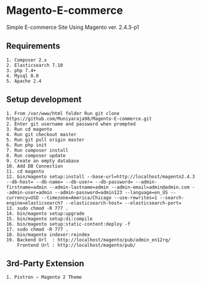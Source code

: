 # Magento-E-commerce
Simple E-commerce Site Using Magento ver. 2.4.3-p1

Requirements
-------------------
    1. Composer 2.x
    2. Elasticsearch 7.10
	3. php 7.4+
	4. Mysql 8.0
    5. Apache 2.4

Setup development
-------------------

	1. From /var/www/html folder Run git clone https://github.com/Muniyaraja98/Magento-E-commerce.git
	2. Enter git username and password when prompted
	3. Run cd magento
	4. Run git checkout master
	5. Run git pull origin master
	6. Run php init
	7. Run composer install
	8. Run composer update
    9. Create an empty database   
    10. Add DB Connection
    11. cd magento 
    12. bin/magento setup:install --base-url=http://localhost/magento2.4.3 --db-host= --db-name= --db-user= --db-password= --admin-firstname=admin --admin-lastname=admin --admin-email=admin@admin.com --admin-user=admin --admin-password=admin123 --language=en_US --currency=USD --timezone=America/Chicago --use-rewrites=1 --search-engine=elasticsearch7 --elasticsearch-host= --elasticsearch-port=
    13. sudo chmod -R 777 .
    14. bin/magento setup:upgrade
    15. bin/magento setup:di:compile
    16. bin/magento setup:static-content:deploy -f
    17. sudo chmod -R 777 .
    18. bin/magento indexer:reindex
    19. Backend Url  : http://localhost/magento/pub/admin_en12rq/
	    Frontend Url : http://localhost/magento/pub/
       
3rd-Party Extension
-------------------
    1. Pixtron – Magento 2 Theme
    
    




